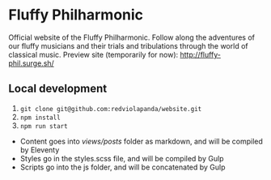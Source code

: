 # Fluffy Philharmonic

Official website of the Fluffy Philharmonic. Follow along the adventures of our fluffy musicians and their trials and tribulations through the world of classical music.
Preview site (temporarily for now): http://fluffy-phil.surge.sh/

## Local development

1. `git clone git@github.com:redviolapanda/website.git`
2. `npm install`
3. `npm run start`

- Content goes into *views/posts* folder as markdown, and will be compiled by Eleventy
- Styles go in the styles.scss file, and will be compiled by Gulp
- Scripts go into the js folder, and will be concatenated by Gulp
